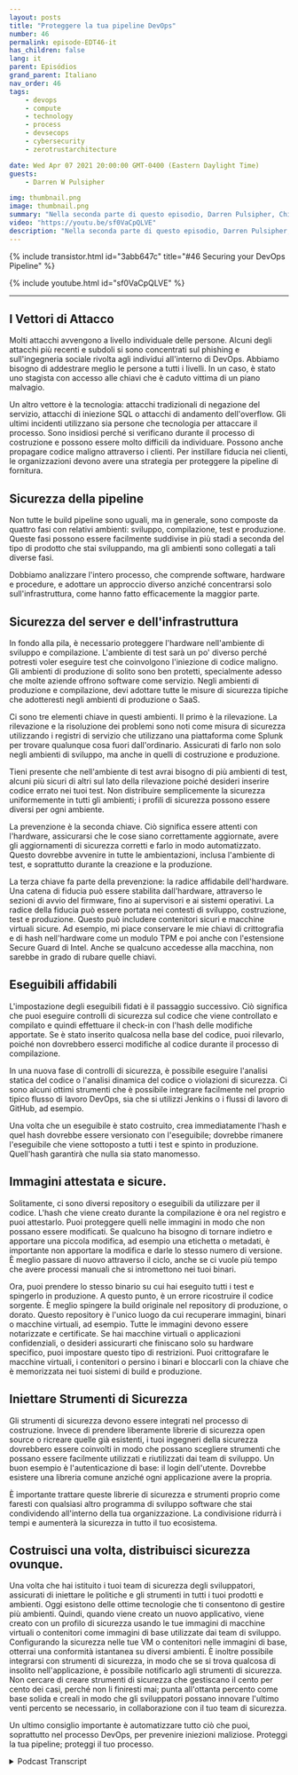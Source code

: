 ```yaml
---
layout: posts
title: "Proteggere la tua pipeline DevOps"
number: 46
permalink: episode-EDT46-it
has_children: false
lang: it
parent: Episódios
grand_parent: Italiano
nav_order: 46
tags:
    - devops
    - compute
    - technology
    - process
    - devsecops
    - cybersecurity
    - zerotrustarchitecture

date: Wed Apr 07 2021 20:00:00 GMT-0400 (Eastern Daylight Time)
guests:
    - Darren W Pulsipher

img: thumbnail.png
image: thumbnail.png
summary: "Nella seconda parte di questo episodio, Darren Pulsipher, Chief Solution Architect di Intel, fornisce consigli pratici per proteggere ogni fase del DevOps pipeline, incluso la protezione dell'hardware e delle pile software con il hardware radice di fiducia, la scansione di sicurezza, i container/VM attestati ed criptati e altro ancora."
video: "https://youtu.be/sf0VaCpQLVE"
description: "Nella seconda parte di questo episodio, Darren Pulsipher, Chief Solution Architect di Intel, fornisce consigli pratici per proteggere ogni fase del DevOps pipeline, incluso la protezione dell'hardware e delle pile software con il hardware radice di fiducia, la scansione di sicurezza, i container/VM attestati ed criptati e altro ancora."
---
```


<div>
{% include transistor.html id="3abb647c" title="#46 Securing your DevOps Pipeline" %}

{% include youtube.html id="sf0VaCpQLVE" %}
</div>

---

## I Vettori di Attacco

Molti attacchi avvengono a livello individuale delle persone. Alcuni degli attacchi più recenti e subdoli si sono concentrati sul phishing e sull'ingegneria sociale rivolta agli individui all'interno di DevOps. Abbiamo bisogno di addestrare meglio le persone a tutti i livelli. In un caso, è stato uno stagista con accesso alle chiavi che è caduto vittima di un piano malvagio.

Un altro vettore è la tecnologia: attacchi tradizionali di negazione del servizio, attacchi di iniezione SQL o attacchi di andamento dell'overflow. Gli ultimi incidenti utilizzano sia persone che tecnologia per attaccare il processo. Sono insidiosi perché si verificano durante il processo di costruzione e possono essere molto difficili da individuare. Possono anche propagare codice maligno attraverso i clienti. Per instillare fiducia nei clienti, le organizzazioni devono avere una strategia per proteggere la pipeline di fornitura.

## Sicurezza della pipeline

Non tutte le build pipeline sono uguali, ma in generale, sono composte da quattro fasi con relativi ambienti: sviluppo, compilazione, test e produzione. Queste fasi possono essere facilmente suddivise in più stadi a seconda del tipo di prodotto che stai sviluppando, ma gli ambienti sono collegati a tali diverse fasi.

Dobbiamo analizzare l'intero processo, che comprende software, hardware e procedure, e adottare un approccio diverso anziché concentrarsi solo sull'infrastruttura, come hanno fatto efficacemente la maggior parte.

## Sicurezza del server e dell'infrastruttura

In fondo alla pila, è necessario proteggere l'hardware nell'ambiente di sviluppo e compilazione. L'ambiente di test sarà un po' diverso perché potresti voler eseguire test che coinvolgono l'iniezione di codice maligno. Gli ambienti di produzione di solito sono ben protetti, specialmente adesso che molte aziende offrono software come servizio. Negli ambienti di produzione e compilazione, devi adottare tutte le misure di sicurezza tipiche che adotteresti negli ambienti di produzione o SaaS.

Ci sono tre elementi chiave in questi ambienti. Il primo è la rilevazione. La rilevazione e la risoluzione dei problemi sono noti come misura di sicurezza utilizzando i registri di servizio che utilizzano una piattaforma come Splunk per trovare qualunque cosa fuori dall'ordinario. Assicurati di farlo non solo negli ambienti di sviluppo, ma anche in quelli di costruzione e produzione.

Tieni presente che nell'ambiente di test avrai bisogno di più ambienti di test, alcuni più sicuri di altri sul lato della rilevazione poiché desideri inserire codice errato nei tuoi test. Non distribuire semplicemente la sicurezza uniformemente in tutti gli ambienti; i profili di sicurezza possono essere diversi per ogni ambiente.

La prevenzione è la seconda chiave. Ciò significa essere attenti con l'hardware, assicurarsi che le cose siano correttamente aggiornate, avere gli aggiornamenti di sicurezza corretti e farlo in modo automatizzato. Questo dovrebbe avvenire in tutte le ambientazioni, inclusa l'ambiente di test, e soprattutto durante la creazione e la produzione.

La terza chiave fa parte della prevenzione: la radice affidabile dell'hardware. Una catena di fiducia può essere stabilita dall'hardware, attraverso le sezioni di avvio del firmware, fino ai supervisori e ai sistemi operativi. La radice della fiducia può essere portata nei contesti di sviluppo, costruzione, test e produzione. Questo può includere contenitori sicuri e macchine virtuali sicure. Ad esempio, mi piace conservare le mie chiavi di crittografia e di hash nell'hardware come un modulo TPM e poi anche con l'estensione Secure Guard di Intel. Anche se qualcuno accedesse alla macchina, non sarebbe in grado di rubare quelle chiavi.

## Eseguibili affidabili

L'impostazione degli eseguibili fidati è il passaggio successivo. Ciò significa che puoi eseguire controlli di sicurezza sul codice che viene controllato e compilato e quindi effettuare il check-in con l'hash delle modifiche apportate. Se è stato inserito qualcosa nella base del codice, puoi rilevarlo, poiché non dovrebbero esserci modifiche al codice durante il processo di compilazione.

In una nuova fase di controlli di sicurezza, è possibile eseguire l'analisi statica del codice o l'analisi dinamica del codice o violazioni di sicurezza. Ci sono alcuni ottimi strumenti che è possibile integrare facilmente nel proprio tipico flusso di lavoro DevOps, sia che si utilizzi Jenkins o i flussi di lavoro di GitHub, ad esempio.

Una volta che un eseguibile è stato costruito, crea immediatamente l'hash e quel hash dovrebbe essere versionato con l'eseguibile; dovrebbe rimanere l'eseguibile che viene sottoposto a tutti i test e spinto in produzione. Quell'hash garantirà che nulla sia stato manomesso.

## Immagini attestata e sicure.

Solitamente, ci sono diversi repository o eseguibili da utilizzare per il codice. L'hash che viene creato durante la compilazione è ora nel registro e puoi attestarlo. Puoi proteggere quelli nelle immagini in modo che non possano essere modificati. Se qualcuno ha bisogno di tornare indietro e apportare una piccola modifica, ad esempio una etichetta o metadati, è importante non apportare la modifica e darle lo stesso numero di versione. È meglio passare di nuovo attraverso il ciclo, anche se ci vuole più tempo che avere processi manuali che si intromettono nei tuoi binari.

Ora, puoi prendere lo stesso binario su cui hai eseguito tutti i test e spingerlo in produzione. A questo punto, è un errore ricostruire il codice sorgente. È meglio spingere la build originale nel repository di produzione, o dorato. Questo repository è l'unico luogo da cui recuperare immagini, binari o macchine virtuali, ad esempio. Tutte le immagini devono essere notarizzate e certificate. Se hai macchine virtuali o applicazioni confidenziali, o desideri assicurarti che finiscano solo su hardware specifico, puoi impostare questo tipo di restrizioni. Puoi crittografare le macchine virtuali, i contenitori o persino i binari e bloccarli con la chiave che è memorizzata nei tuoi sistemi di build e produzione.

## Iniettare Strumenti di Sicurezza

Gli strumenti di sicurezza devono essere integrati nel processo di costruzione. Invece di prendere liberamente librerie di sicurezza open source o ricreare quelle già esistenti, i tuoi ingegneri della sicurezza dovrebbero essere coinvolti in modo che possano scegliere strumenti che possano essere facilmente utilizzati e riutilizzati dai team di sviluppo. Un buon esempio è l'autenticazione di base: il login dell'utente. Dovrebbe esistere una libreria comune anziché ogni applicazione avere la propria.

È importante trattare queste librerie di sicurezza e strumenti proprio come faresti con qualsiasi altro programma di sviluppo software che stai condividendo all'interno della tua organizzazione. La condivisione ridurrà i tempi e aumenterà la sicurezza in tutto il tuo ecosistema.

## Costruisci una volta, distribuisci sicurezza ovunque.

Una volta che hai istituito i tuoi team di sicurezza degli sviluppatori, assicurati di iniettare le politiche e gli strumenti in tutti i tuoi prodotti e ambienti. Oggi esistono delle ottime tecnologie che ti consentono di gestire più ambienti. Quindi, quando viene creato un nuovo applicativo, viene creato con un profilo di sicurezza usando le tue immagini di macchine virtuali o contenitori come immagini di base utilizzate dai team di sviluppo. Configurando la sicurezza nelle tue VM o contenitori nelle immagini di base, otterrai una conformità istantanea su diversi ambienti. È inoltre possibile integrarsi con strumenti di sicurezza, in modo che se si trova qualcosa di insolito nell'applicazione, è possibile notificarlo agli strumenti di sicurezza. Non cercare di creare strumenti di sicurezza che gestiscano il cento per cento dei casi, perché non li finiresti mai; punta all'ottanta percento come base solida e creali in modo che gli sviluppatori possano innovare l'ultimo venti percento se necessario, in collaborazione con il tuo team di sicurezza.

Un ultimo consiglio importante è automatizzare tutto ciò che puoi, soprattutto nel processo DevOps, per prevenire iniezioni maliziose. Proteggi la tua pipeline; proteggi il tuo processo.



<details>
<summary> Podcast Transcript </summary>

<p></p>

</details>
